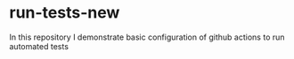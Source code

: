 # run-tests-new
In this repository I demonstrate basic configuration of github actions to run automated tests
